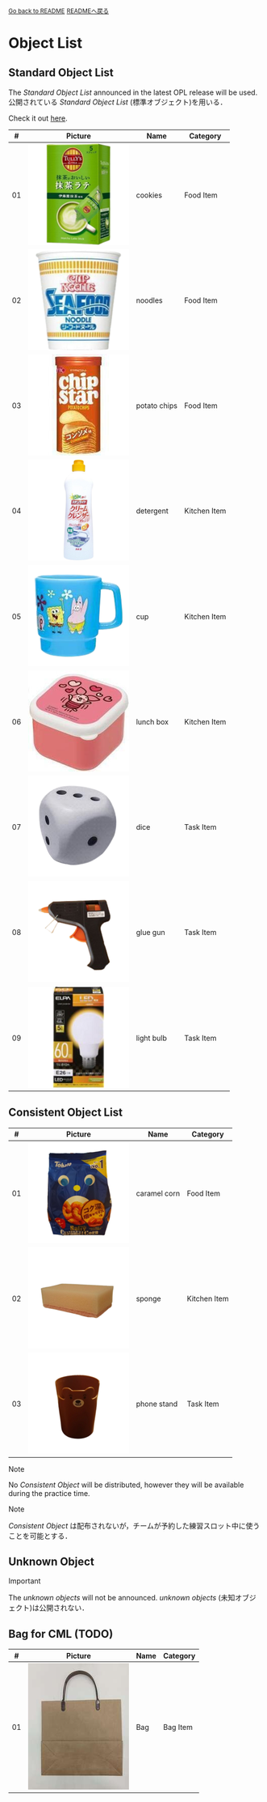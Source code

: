 <sub>[Go back to README](../../../README_en.md)</sub>
<sub>[READMEへ戻る](../../../README.md)</sub>


# Object List

## Standard Object List

The *Standard Object List* announced in the latest OPL release will be used. \
公開されている *Standard Object List* (標準オブジェクト)を用いる．

Check it out [here](https://github.com/RoboCupAtHomeJP/AtHome2024/releases/download/v1.0.0-opl/RCJ2024_OPL_Standard_Object_List_v1.0.0.pdf).

| # | Picture | Name | Category |
| --- | --- | --- | --- |
| 01 | ![](../objects/cookies.png) | cookies | Food Item |
| 02 | ![](../objects/noodles.png) | noodles | Food Item |
| 03 | ![](../objects/potato_chips.jpg) | potato chips | Food Item |
| 04 | ![](../objects/detergent.png) | detergent | Kitchen Item |
| 05 | ![](../objects/cup.png) | cup | Kitchen Item |
| 06 | ![](../objects/lunch_box.jpg) | lunch box | Kitchen Item |
| 07 | ![](../objects/dice.png) | dice | Task Item |
| 08 | ![](../objects/glue_gun.png) | glue gun | Task Item |
| 09 | ![](../objects/light_bulb.png) | light bulb | Task Item |


## Consistent Object List

| # | Picture | Name | Category |
| --- | --- | --- | --- |
| 01 | ![](../objects/caramel_corn.png) | caramel corn | Food Item |
| 02 | ![](../objects/sponge.png) | sponge | Kitchen Item |
| 03 | ![](../objects/phone_stand.png) | phone stand | Task Item |

> [!NOTE]
> No *Consistent Object* will be distributed, however they will be available during the practice time.

> [!NOTE]
> *Consistent Object* は配布されないが，チームが予約した練習スロット中に使うことを可能とする．


## Unknown Object

> [!IMPORTANT]
> The *unknown objects* will not be announced.
> *unknown objects* (未知オブジェクト)は公開されない．


## Bag for CML (TODO)

| # | Picture | Name | Category |
| --- | --- | --- | --- |
| 01 | ![](../objects/bag.jpg) | Bag | Bag Item |
